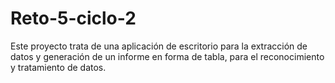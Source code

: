 # Reto-5-ciclo-2

Este proyecto trata de una aplicación de escritorio para la extracción de datos y generación de un informe en forma de tabla,
para el reconocimiento y tratamiento de datos.

